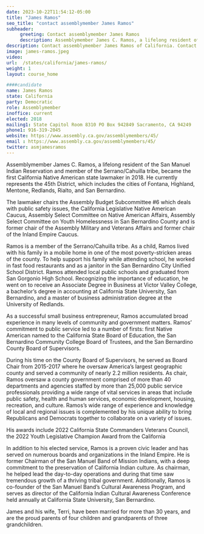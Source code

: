 ```yaml
---
date: 2023-10-22T11:54:12-05:00
title: "James Ramos"
seo_title: "contact assemblymember James Ramos"
subheader:
     greeting: Contact assemblymember James Ramos
     description: Assemblymember James C. Ramos, a lifelong resident of the San Manuel Indian Reservation and member of the Serrano/Cahuilla tribe, became the first California Native American state lawmaker in 2018. He currently represents the 45th District, which includes the cities of Fontana, Highland, Mentone, Redlands, Rialto, and San Bernardino.
description: Contact assemblymember James Ramos of California. Contact information for James Ramos includes email address, phone number, and mailing address.
image: james-ramos.jpeg
video:
url:  /states/california/james-ramos/
weight: 1
layout: course_home

####candidate
name: James Ramos
state: California
party: Democratic
role: Assemblymember
inoffice: current
elected: 2018
mailing1: State Capitol Room 8310 PO Box 942849 Sacramento, CA 94249
phone1: 916-319-2045
website: https://www.assembly.ca.gov/assemblymembers/45/
email : https://www.assembly.ca.gov/assemblymembers/45/
twitter: asmjamesramos
---
```


Assemblymember James C. Ramos, a lifelong resident of the San Manuel Indian Reservation and member of the Serrano/Cahuilla tribe, became the first California Native American state lawmaker in 2018. He currently represents the 45th District, which includes the cities of Fontana, Highland, Mentone, Redlands, Rialto, and San Bernardino.

The lawmaker chairs the Assembly Budget Subcommittee #6 which deals with public safety issues, the California Legislative Native American Caucus, Assembly Select Committee on Native American Affairs, Assembly Select Committee on Youth Homelessness in San Bernardino County and is former chair of the Assembly Military and Veterans Affairs and former chair of the Inland Empire Caucus.

Ramos is a member of the Serrano/Cahuilla tribe. As a child, Ramos lived with his family in a mobile home in one of the most poverty-stricken areas of the county. To help support his family while attending school, he worked in fast food restaurants and as a janitor in the San Bernardino City Unified School District. Ramos attended local public schools and graduated from San Gorgonio High School. Recognizing the importance of education, he went on to receive an Associate Degree in Business at Victor Valley College, a bachelor’s degree in accounting at California State University, San Bernardino, and a master of business administration degree at the University of Redlands.

As a successful small business entrepreneur, Ramos accumulated broad experience in many levels of community and government matters. Ramos’ commitment to public service led to a number of firsts: first Native American named to the California State Board of Education, the San Bernardino Community College Board of Trustees, and the San Bernardino County Board of Supervisors.

During his time on the County Board of Supervisors, he served as Board Chair from 2015-2017 where he oversaw America’s largest geographic county and served a community of nearly 2.2 million residents. As chair, Ramos oversaw a county government comprised of more than 40 departments and agencies staffed by more than 25,000 public service professionals providing a wide range of vital services in areas that include public safety, health and human services, economic development, housing, recreation, and culture. Ramos’s wide range of experience and knowledge of local and regional issues is complemented by his unique ability to bring Republicans and Democrats together to collaborate on a variety of issues.

His awards include 2022 California State Commanders Veterans Council, the 2022 Youth Legislative Champion Award from the California

In addition to his elected service, Ramos is a proven civic leader and has served on numerous boards and organizations in the Inland Empire. He is former Chairman of the San Manuel Band of Mission Indians, with a deep commitment to the preservation of California Indian culture. As chairman, he helped lead the day-to-day operations and during that time saw tremendous growth of a thriving tribal government. Additionally, Ramos is co-founder of the San Manuel Band’s Cultural Awareness Program, and serves as director of the California Indian Cultural Awareness Conference held annually at California State University, San Bernardino.

James and his wife, Terri, have been married for more than 30 years, and are the proud parents of four children and grandparents of three grandchildren.
